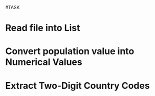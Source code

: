 #TASK
# Read file into List
# Convert population value into Numerical Values
# Extract Two-Digit Country Codes